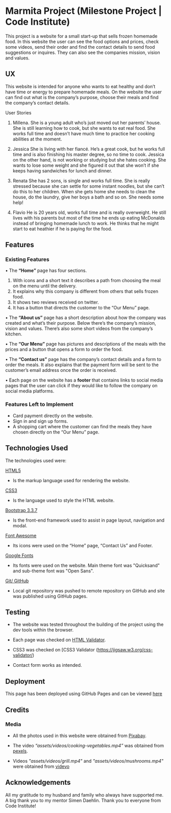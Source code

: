 # Marmita Project (Milestone Project | Code Institute)

This project is a website for a small start-up that sells frozen homemade food. 
In this website the user can see the food options and prices, check some videos, send their order and find the contact details to send food suggestions or inquires. They can also see the companies mission, vision and values.


## UX

This website is intended for anyone who wants to eat healthy and don’t have time or energy to prepare homemade meals. On the website the user can find out what is the company’s purpose, choose their meals and find the company’s contact details.

User Stories

1. Millena.
She is a young adult who’s just moved out her parents’ house. She is still learning how to cook, but she wants to eat real food. She works full time and doesn’t have much time to practice her cooking abilities at the moment.

 
2. Jessica
She is living with her fiancé. He’s a great cook, but he works full time and is also finishing his master degree, so no time to cook. Jessica on the other hand, is not working or studying but she hates cooking. She wants to lose some weight and she figured it out that she won’t if she keeps having sandwiches for lunch and dinner.


3. Renata
She has 2 sons, is single and works full time. She is really stressed because she can settle for some instant noodles, but she can’t do this to her children. When she gets home she needs to clean the house, do the laundry, give her boys a bath and so on. She needs some help!


4. Flavio
He is 20 years old, works full time and is really overweight. He still lives with his parents but most of the time he ends up eating McDonalds instead of bringing homemade lunch to work. He thinks that he might start to eat heathier if he is paying for the food.


## Features
### Existing Features

• The **“Home”** page has four sections.

1. With icons and a short text it describes a path from choosing the meal on the menu until the delivery.
2. It explains why this company is different from others that sells frozen food.
3. It shows two reviews received on twitter.
4. It has a button that directs the customer to the “Our Menu” page.

• The **“About us”** page has a short description about how the company was created and what’s their purpose. Below there’s the company’s mission, vision and values. There’s also some short videos from the company’s kitchen.

• The **“Our Menu”** page has pictures and descriptions of the meals with the prices and a button that opens a form to order the food.

• The **“Contact us”** page has the company’s contact details and a form to order the meals. It also explains that the payment form will be sent to the customer’s email address once the order is received.

• Each page on the website has a **footer** that contains links to social media pages that the user can click if they would like to follow the company on social media platforms.
 
### Features Left to Implement
* Card payment directly on the website.
* Sign in and sign up forms.
* A shopping cart where the customer can find the meals they have chosen directly on the “Our Menu” page.

## Technologies Used
The technologies used were:

[HTML5](https://developer.mozilla.org/en-US/docs/Web/Guide/HTML/HTML5)

* Is the markup language used for rendering the website. 

[CSS3](https://developer.mozilla.org/en-US/docs/Web/CSS/CSS3)

* Is the language used to style the HTML website.

[Bootstrap 3.3.7](https://getbootstrap.com/docs/3.3/)

* Is the front-end framework used to assist in page layout, navigation and modal.

[Font Awesome](https://fontawesome.com/icons)

* Its icons were used on the “Home” page, “Contact Us” and Footer.

[Google Fonts](https://fonts.google.com/)

* Its fonts were used on the website. Main theme font was "Quicksand" and sub-theme font was "Open Sans".


[Git/ GitHub](https://github.com/)

* Local git repository was pushed to remote repository on GitHub and site was published using GitHub pages.  


## Testing

* The website was tested throughout the building of the project using the dev tools within the browser.

* Each page was checked on [HTML Validator](https://validator.w3.org/). 

* CSS3 was checked on [CSS3 Validator (https://jigsaw.w3.org/css-validator/)

* Contact form works as intended.

## Deployment

This page has been deployed using GitHub Pages and can be viewed [here](https://mariana-stefani.github.io/marmita/)

## Credits

### Media

* All the photos used in this website were obtained from [Pixabay](https://pixabay.com).

* The video *“assets/videos/cooking-vegetables.mp4”* was obtained from [pexels](https://videos.pexels.com/).

* Videos *"assets/videos/grill.mp4"* and *"assets/videos/mushrooms.mp4"* were obtained from [videvo](https://www.videvo.net/)


## Acknowledgements

All my gratitude to my husband and family who always have supported me. 
A big thank you to my mentor Simen Daehlin.
Thank you to everyone from Code Institute!

